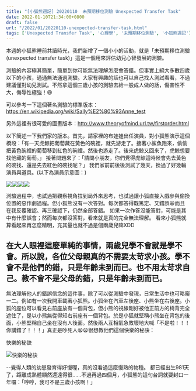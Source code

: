 ```yaml
---
title: "[小狐熊週記] 20220110  未預期移位測驗 Unexpected Transfer Task"
date: 2022-01-10T21:34:00+0800
draft: false
url: "/2022/01/20220110-unexpected-transfer-task.html"
tags: ['Unexpected Transfer Task', '心理學', '未預期移位測驗', '小狐熊週記']
---
```


本週的小狐熊睡前共讀時光，我們新增了一個小小的活動，就是「未預期移位測驗(unexpected transfer task)」這是一個用來評估幼兒心智發展的測驗。


測驗的內容極其簡單，簡單到你可能無法理解怎麼會答錯。但事實上絕大多數四歲以下的小孩，通通無法通過測驗。大家有興趣的話也可以自己找人測試看看，不過建議僅對幼兒測試。不然拿這個三歲小孩的測驗去給一般成人做的話，傷害性不大，侮辱性極強！😆


可以參考一下這個著名測驗的標準版本：https://en.wikipedia.org/wiki/Sally%E2%80%93Anne_test

另外這裡有很可愛的圖畫版本：http://www.theoryofmind.url.tw/firstorder.html


以下簡述一下我們家的版本。首先，請家裡的布娃娃出任演員，對小狐熊演示這個橋段：「有一天虎鯨把葡萄藏在黃色的碗裡，就先游走了。接著小鯊魚跑來，偷偷把黃色碗裡的葡萄移到紅色的碗裡。然後也游走了。後來虎鯨又回來了，虎鯨想要找他藏的葡萄。」
接著問題來了：「請問小朋友，你們覺得虎鯨這時候會先去黃色的碗找、還是先去紅色的碗找呢？」
我們家前前後後測試了幾天，換過了好幾輪演員與道具。(以下為演員示意圖：)

![](https://blogger.googleusercontent.com/img/b/R29vZ2xl/AVvXsEjc76ILmlnRL5lMIirZ7bzgF_UGGIgOYJ3r8rl1E2C3HalC6p2Ql1RWP_X3MNUuwNnnyGPwjahqF0Kgd5EI5BE7jqjC6pwSV3dNIg-lWimJeIDGCvjzHb7KYOSXM9jzdzhJrt7-7opYjzE/)![](https://blogger.googleusercontent.com/img/b/R29vZ2xl/AVvXsEjXU6ML0qdQTM8ChoVbwRYY3uHKnC8AwsDczyRLcHJjPDkFcXt0ERYyZyARbXgvkhBhyBcsWCfqB6ZcwWfAGwIzWHCVMbT6B5iI8XcyUsQ03kppMw6cMrIArG-ASlZZQDDYIOezRwZsGzU/)![](https://blogger.googleusercontent.com/img/b/R29vZ2xl/AVvXsEjwQcOSqmPXYOFu41HSjCULKLbuXufLPSJfz6EdxrRkG5knNo39urUr2lwGRqkttRnKT4BDm6e6oNR0ejOuPjknqwq-QCjfo5fNsUnVY_dm2jvYkls4pVEE4uya8-SAqTv6mI4xdIJLiN4/)![](https://blogger.googleusercontent.com/img/b/R29vZ2xl/AVvXsEgdEudf2jxsQ0LHaMZrkSgYpPCcs71ZMUl-EIQ2x7XuTKYEvanGmuK2l4osmRmHQAgBqYeMykT1rGf5Zq4OSxditXQkNQlvYPyraD3Er-4nPHsPX9wGYtzAKirZz2VtN1UHTMsOb9ETeB8/)


測驗過程中，也試過把觀察視角拉到局外來思考，也試過讓小狐直接入戲參與偷換位置的惡作劇過程。但小狐熊沒有一次答對。每次都答得既篤定、又錯誤😆而且在我反覆確認、再三確認下，仍然全部答錯。
如果一次作答沒能答對，可能是其中有什麼誤會；然而每次都沒答對，看來就是真的完全無法理解。 看來小狐熊就算看起來再怎麼精明，充其量也就不過是個兩歲兒嘛XDD

在大人眼裡這麼單純的事情，兩歲兒學不會就是學不會。所以說，各位父母親真的不需要太苛求小孩。學不會不是他們的錯，只是年齡未到而已。也不用太苛求自己。教不會不是父母的錯，只是年齡未到而已。
--
無法理解他人的錯誤信念的這件事，除了可以從測驗中發現，日常生活中也可略窺一二。例如有一次我開車載著小狐熊。小狐坐在汽車左後座、小熊坐在右後座。小狐的座位可以看見右前座放有一個背包，但小熊的視線剛好被他正前方的椅背完全遮住了，是以小熊無從得知右前座有一個背包。於是小狐就堅稱小熊坐在背包的後面，小熊堅稱自己坐在沒有人後面。然後兩人互相氣急敗壞地大喊「不是啦！！！你講錯了！！！」真正是吵死人😫😫很想教他們這個快樂的秘訣：

快樂的秘訣

![](https://blogger.googleusercontent.com/img/b/R29vZ2xl/AVvXsEjzCdnyOyaxRHg0cN1QCP4W0mA6Synfx3j6CQoL-QwGtuwQhIjzQ-1w6XvYRoUPfyRrXXZwc0l2dUbJaP83r0kZ6OyA3ET7BQBzMXhW95hYxq2IxVcT4s7YVABWkG6lvjUM8WdK8oYETlg/w302-h400/image.png)快樂的秘訣

--覺得人類的幼崽發育得好慢喔，真的沒看過這麼慢熟的物種。
都已經出生981天了，距離成熟體顯然還遠得很……不過再過四個月，小狐熊的這句台詞就要封口一年囉：「哼哼，我可不是三歲小孩啊！」





